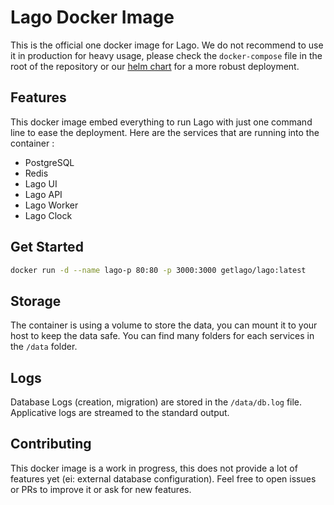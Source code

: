 # Lago Docker Image

This is the official one docker image for Lago.
We do not recommend to use it in production for heavy usage, please check the `docker-compose` file in the root of the repository
or our [helm chart](https://github.com/getlago/lago-helm-charts) for a more robust deployment.

## Features

This docker image embed everything to run Lago with just one command line to ease the deployment.
Here are the services that are running into the container :
- PostgreSQL
- Redis
- Lago UI
- Lago API
- Lago Worker
- Lago Clock

## Get Started

```bash
docker run -d --name lago-p 80:80 -p 3000:3000 getlago/lago:latest
```

## Storage

The container is using a volume to store the data, you can mount it to your host to keep the data safe.
You can find many folders for each services in the `/data` folder.

## Logs

Database Logs (creation, migration) are stored in the `/data/db.log` file.
Applicative logs are streamed to the standard output.

## Contributing

This docker image is a work in progress, this does not provide a lot of features yet (ei: external database configuration).
Feel free to open issues or PRs to improve it or ask for new features.
